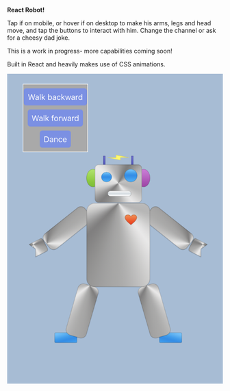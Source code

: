 **React Robot!**

Tap if on mobile, or hover if on desktop to make his arms, legs and head move, and tap the buttons to interact with him.   Change the channel or ask for a cheesy dad joke.  

This is a work in progress- more capabilities coming soon!  

Built in React and heavily makes use of CSS animations.  

![robot!](./src/assets/robotScreenshot.png)